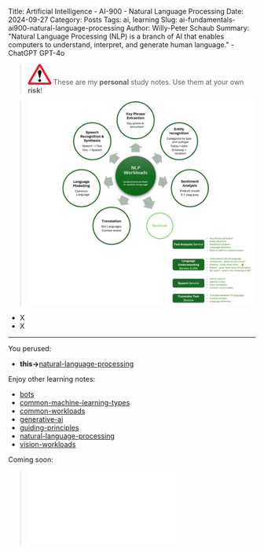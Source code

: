 Title: Artificial Intelligence - AI-900 - Natural Language Processing
Date: 2024-09-27
Category: Posts 
Tags: ai, learning
Slug: ai-fundamentals-ai900-natural-language-processing
Author: Willy-Peter Schaub
Summary: "Natural Language Processing (NLP) is a branch of AI that enables computers to understand, interpret, and generate human language." - ChatGPT GPT-4o

>
>![alert](../images/alert-tiny.png)
>These are my **personal** study notes. Use them at your own **risk**!

> ![natural-language-processing](../images/ai-fundamentals-ai900-natural-language-processing.png) 

- X
- X

---

You perused:

- **this->**[natural-language-processing](/ai-fundamentals-ai900-natural-language-processing.html)

Enjoy other learning notes:

- [bots](/ai-fundamentals-ai900-bots.html)
- [common-machine-learning-types](/ai-fundamentals-ai900-common-machine-learning-types.html)
- [common-workloads](/ai-fundamentals-ai900-common-workloads.html)
- [generative-ai](/ai-fundamentals-ai900-generative-ai.html)
- [guiding-principles](/ai-fundamentals-ai900-guiding-principles.html)
- [natural-language-processing](/ai-fundamentals-ai900-natural-language-processing.html)
- [vision-workloads](/ai-fundamentals-ai900-vision-workloads.html)

Coming soon:

> ![ai-900 poster](../images/ai-fundamentals-ai900-poster.html)

